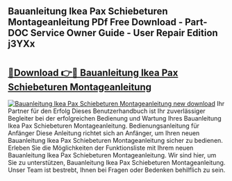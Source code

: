 ## Bauanleitung Ikea Pax Schiebeturen Montageanleitung PDf Free Download - Part-DOC Service Owner Guide - User Repair Edition j3YXx

# <h2><a href="http://df88v8z.blite.top/?on=Bauanleitung+Ikea+Pax+Schiebeturen+Montageanleitung">🔗Download 👉🔴 Bauanleitung Ikea Pax Schiebeturen Montageanleitung</a></h2>

[![Bauanleitung Ikea Pax Schiebeturen Montageanleitung new download](https://i.imgur.com/lujVjoI.png)](http://df88v8z.blite.top/?on=Bauanleitung+Ikea+Pax+Schiebeturen+Montageanleitung)
Ihr Partner für den Erfolg Dieses Benutzerhandbuch ist Ihr zuverlässiger Begleiter bei der erfolgreichen Bedienung und Wartung Ihres Bauanleitung Ikea Pax Schiebeturen Montageanleitung. Bedienungsanleitung für Anfänger Diese Anleitung richtet sich an Anfänger, um Ihren neuen Bauanleitung Ikea Pax Schiebeturen Montageanleitung sicher zu bedienen. Erleben Sie die Möglichkeiten der Funktionsliste mit Ihrem neuen Bauanleitung Ikea Pax Schiebeturen Montageanleitung. Wir sind hier, um Sie zu unterstützen, Bauanleitung Ikea Pax Schiebeturen Montageanleitung. Unser Team ist bestrebt, Ihnen bei Fragen oder Bedenken behilflich zu sein.
